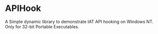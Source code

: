 # APIHook
A Simple dynamic library to demonstrate IAT API hooking on Windows NT.
Only for 32-bit Portable Executables.
